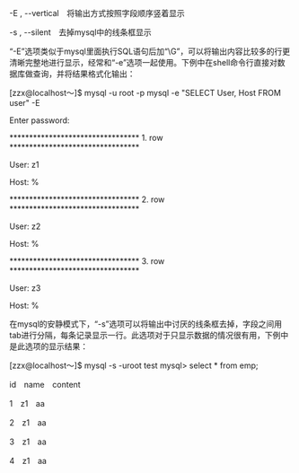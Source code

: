 

-E , --vertical　将输出方式按照字段顺序竖着显示

-s , --silent　去掉mysql中的线条框显示

“-E”选项类似于mysql里面执行SQL语句后加“\G”，可以将输出内容比较多的行更清晰完整地进行显示，经常和“-e”选项一起使用。下例中在shell命令行直接对数据库做查询，并将结果格式化输出：

[zzx@localhost～]$ mysql -u root -p mysql -e "SELECT User, Host FROM user" -E

Enter password:

********************************* 1. row *********************************

User: z1

Host: %

********************************* 2. row *********************************

User: z2

Host: %

********************************* 3. row *********************************

User: z3

Host: %

在mysql的安静模式下，“-s”选项可以将输出中讨厌的线条框去掉，字段之间用tab进行分隔，每条记录显示一行。此选项对于只显示数据的情况很有用，下例中是此选项的显示结果：

[zzx@localhost～]$ mysql -s -uroot test mysql> select * from emp;

id　name　content

1　z1　aa

2　z1　aa

3　z1　aa

4　z1　aa



